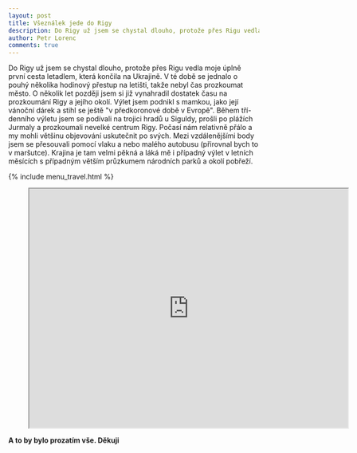 ```yaml
---
layout: post
title: Všeználek jede do Rigy
description: Do Rigy už jsem se chystal dlouho, protože přes Rigu vedla moje úplně první cesta letadlem na Ukrajinu. V té době se jednalo o pouhý několika hodinový přestup na letišti, takže nebyl čas prozkoumat město. O několik let později jsem si již vynahradil dostatek času na prozkoumání Rigy a jejího okolí.
author: Petr Lorenc
comments: true
---
```


Do Rigy už jsem se chystal dlouho, protože přes Rigu vedla moje úplně první cesta letadlem, která končila na Ukrajině. V té době se jednalo o pouhý několika hodinový přestup na letišti, takže nebyl čas prozkoumat město. O několik let později jsem si již vynahradil dostatek času na prozkoumání Rigy a jejího okolí. Výlet jsem podnikl s mamkou, jako její vánoční dárek a stihl se ještě "v předkoronové době v Evropě". Během tří-denního výletu jsem se podívali na trojici hradů u Siguldy, prošli po plážích Jurmaly a prozkoumali nevelké centrum Rigy. Počasí nám relativně přálo a my mohli většinu objevování uskutečnit po svých. Mezi vzdálenějšími body jsem se přesouvali pomocí vlaku a nebo malého autobusu (přirovnal bych to v maršutce). Krajina je tam velmi pěkná a láká mě i případný výlet v letních měsících s případným větším průzkumem národních parků a okolí pobřeží.

{% include menu_travel.html %}

<figure class="map" align="middle">
<iframe src="https://www.google.com/maps/d/u/1/embed?mid=1TOqKqeaZCietjMIcM7n1w_E2gbFW8gu4" width="640" height="480"></iframe>
</figure>

<script src="https://cdn.jsdelivr.net/npm/publicalbum@latest/embed-ui.min.js" async></script>
<div class="pa-gallery-player-widget" style="width:100%; height:480px; display:none;"
  data-link="https://photos.app.goo.gl/hacwTyTTrNYV386Y7"
  data-title="Riga"
  data-description="15 new photos added to shared album">
  <object data="https://lh3.googleusercontent.com/qBiDi9HKyuDh2tEKNM8qUm8q9bD10FqFZpjo1yKO5ol2MSpQCdKE1Q3J2C3RlkUcywNdrGzMRTWrxkTO6N_Fs5z_bdRYMwXOi6b7XVZYO_aiRYxLPleXln6TpqgQk1uipeIIY9CARos=w1920-h1080"></object>
  <object data="https://lh3.googleusercontent.com/bkkrEw3p8t985C9xIt2yJJ96SJlLtXgDYbKtIrBEkhHc06z7PiIfjzpfYQ__EZXH_dnxh6sOAoT9hppQaJ3JpURvV5epw2WUB9TbZLHqxyHPKpdL88ZvfQpgPaK-lxtvnxsMhfvOsqE=w1920-h1080"></object>
  <object data="https://lh3.googleusercontent.com/VMNQHF8piMmqBe0K4YHKGbWa-2XJkXblE24VOG06yM9kTh6HRn5_j-76R4cqhU1ActWExKpDZGZxJKX2jlGGLuyDuIfT_AjDO1czI3I84km5r_6eBEnGSPN2Hjl83Q9CiUjDJHG35kY=w1920-h1080"></object>
  <object data="https://lh3.googleusercontent.com/tVeio-oKc3brbHX0fvdJN16Xhq8cfnSMSsF3Vjgmd_vRKT4hLrnAVUB4bolizjZHAV1NS9hKhXwSTCO4GYJSenVnX2H8JRJ-0ysvzZztm3tfcJf6L4j3KhOAYywW6SAP8yE9A_bcCsY=w1920-h1080"></object>
  <object data="https://lh3.googleusercontent.com/f68m2s3INZrc6AnZetMhndBzizWpSrcu3AhUOR_0IQhUW3-fMjV9EaFKAneRgG9HopVdv6FZuGDIjrY7zqz8hQ2_Og8fuHF2pwGPN7iGhTjiNup7qwuWwNMl_mMuDvDs7VK34L6-M7g=w1920-h1080"></object>
  <object data="https://lh3.googleusercontent.com/wsJYuyTFHaGV1U7tlj7E87RaBCKdfa7onRjxfkpo5bs0bBxUMHx09vqInVLBXmEPkR38S7d64ZKfi4xufHc1-repQ87hfXibQUhY4jEaSHE9HM7QThJGIIGeelp9anImbc5N5iDdLBc=w1920-h1080"></object>
  <object data="https://lh3.googleusercontent.com/htHbvsrPNk_3Q1hI-sDGnHsey1I01y52xRlVT59AtjrhwDcVfoYK3dTFg6rB4yM6E5wlDIukv7ivwtgME1SfSJSh5MMVTdWz2b2iC0lMDbAqDmEa4NX_m-UbIGrOxSclepO2c0HwXJY=w1920-h1080"></object>
  <object data="https://lh3.googleusercontent.com/dbs6uHtr8oLuySC0qpXtjbd6UP6Lpxow63OlBk83WfbRHqRlqwQR7bXlFCubW1_AgXRzx5ygV_Qha3DhjUo1MCRrl-hmzDbYAShO8QnvJ4sE4pdBAB2PkivGAL0F-hMzljrvN3mYzQo=w1920-h1080"></object>
  <object data="https://lh3.googleusercontent.com/KBTbrertP1rwZAehSW2UnzNWGzY8GWI-BYlzb5p-N2klZSTr0LN3Opc9PcLg6I19pAmtVEKtpioUnTJ1VesCGZO8erBe8bWY-4ID4DpGeKXx-kKp-EHqPG0aidUcwaiaTqeEHUpQcu0=w1920-h1080"></object>
  <object data="https://lh3.googleusercontent.com/AJavcShGY2JetTl43rkX11yAmpToMFL5WjragCtGu3_rKDxniKMq5TTEtq65rQ9Zh5DCJ5k9ZBJEgVbfUnFqqaIBF10CwiK3KrROx_0x7kMOL14ksusAwejPa4MH6OZX8qaAVXOxm7g=w1920-h1080"></object>
  <object data="https://lh3.googleusercontent.com/1NPoPEVwlxvk72TKyt1r2SyTuJhH4MVPihelmh50NOTco9Ev5hjV3kvc1FaX_OEycFZEZUOfEjZ2VUQ3UNqHO8IClSB0GKg3dMAEYEpj00NKV615v81BLClczcA8f9FYs6cLOhY2huA=w1920-h1080"></object>
  <object data="https://lh3.googleusercontent.com/r6MKdmdor-pdCerJ99ssxOS9lqrhSYiaqUxgqKBAu0bjbtXA5rKQ9U7PJ-bm5QVFo9huIJZKUr-Fp9B3V_p84QiImMexL3_tPhPCkDxSmc2bQ5PwQDksqFakcPmJ3DDX2F1yeKZThP0=w1920-h1080"></object>
  <object data="https://lh3.googleusercontent.com/Cvy0rr1xctsOh7PtNdeMGPBST49c_Wly6yYSv-Yefth4ABMJC1_mVNMW1pPu8xVY8eUu01ERqkb5Bvj1ID2iMH5CVudYlO_LvViFcGaCWIK-9iErYTuSHod7WaZKKxtChm3cUHzurN0=w1920-h1080"></object>
  <object data="https://lh3.googleusercontent.com/Bztk704z3Te5CYVB-lpDE0SAYKb7iVGH3hKhdr9-f1swLqXBoV9r6GoioOUiDct-PoZLAU6HLP_gEihBsJwTENn1O87yCRJLQvggA10_daqVnvEUDMz6P6uY5XhNXnGNMmtSjhKoXvo=w1920-h1080"></object>
  <object data="https://lh3.googleusercontent.com/DMAKpWtjHVgEfmUVhpYGGDxhBV5RyXoJW5AyFsvSs4Vd7IwUidVJHcfp4LL7kgVGgg7AFrwx5EQ9wk_JpZk8q-N87TEKkzuaiBeO4UDn6eQuBGcL3r0LwwWIb8Cyu2a6z90G1Ign9qc=w1920-h1080"></object>
</div>




**A to by bylo prozatím vše. Děkuji**






